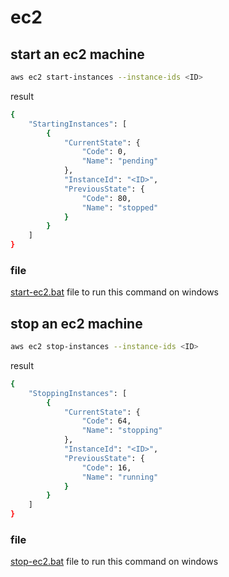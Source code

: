 # ec2
## start an ec2 machine
```bash
aws ec2 start-instances --instance-ids <ID>
```
result
```bash
{
    "StartingInstances": [
        {
            "CurrentState": {
                "Code": 0,
                "Name": "pending"
            },
            "InstanceId": "<ID>",
            "PreviousState": {
                "Code": 80,
                "Name": "stopped"
            }
        }
    ]
}
```
### file
[start-ec2.bat](start-ec2.bat) file to run this command on windows
## stop an ec2 machine
```bash
aws ec2 stop-instances --instance-ids <ID>
```
result
```bash
{
    "StoppingInstances": [
        {
            "CurrentState": {
                "Code": 64,
                "Name": "stopping"
            },
            "InstanceId": "<ID>",
            "PreviousState": {
                "Code": 16,
                "Name": "running"
            }
        }
    ]
}
```
### file
[stop-ec2.bat](stop-ec2.bat) file to run this command on windows
